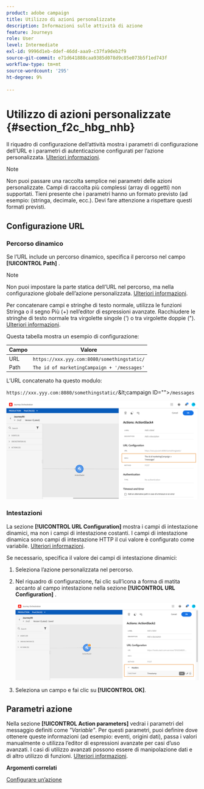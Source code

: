 ```yaml
---
product: adobe campaign
title: Utilizzo di azioni personalizzate
description: Informazioni sulle attività di azione
feature: Journeys
role: User
level: Intermediate
exl-id: 9996d1eb-ddef-46dd-aaa9-c37fa9deb2f9
source-git-commit: e71d641888caa9385d078d9c85e073b5f1ed743f
workflow-type: tm+mt
source-wordcount: '295'
ht-degree: 9%

---
```


# Utilizzo di azioni personalizzate {#section_f2c_hbg_nhb}

Il riquadro di configurazione dell’attività mostra i parametri di configurazione dell’URL e i parametri di autenticazione configurati per l’azione personalizzata. [Ulteriori informazioni](../action/about-custom-action-configuration.md).

>[!NOTE]
>
>Non puoi passare una raccolta semplice nei parametri delle azioni personalizzate. Campi di raccolta più complessi (array di oggetti) non supportati.  Tieni presente che i parametri hanno un formato previsto (ad esempio: (stringa, decimale, ecc.). Devi fare attenzione a rispettare questi formati previsti.

## Configurazione URL

### Percorso dinamico

Se l’URL include un percorso dinamico, specifica il percorso nel campo **[!UICONTROL Path]** .

>[!NOTE]
>
>Non puoi impostare la parte statica dell’URL nel percorso, ma nella configurazione globale dell’azione personalizzata. [Ulteriori informazioni](../action/about-custom-action-configuration.md).

Per concatenare campi e stringhe di testo normale, utilizza le funzioni Stringa o il segno Più (+) nell’editor di espressioni avanzate. Racchiudere le stringhe di testo normale tra virgolette singole (&#39;) o tra virgolette doppie (&quot;). [Ulteriori informazioni](../expression/expressionadvanced.md).

Questa tabella mostra un esempio di configurazione:

| Campo | Valore |
| --- | --- |
| URL | `https://xxx.yyy.com:8080/somethingstatic/` |
| Path | `The id of marketingCampaign + '/messages'` |

L’URL concatenato ha questo modulo:

`https://xxx.yyy.com:8080/somethingstatic/`\&lt;campaign ID=&quot;&quot;>`/messages`

![](../assets/journey-custom-action-url.png)

### Intestazioni

La sezione **[!UICONTROL URL Configuration]** mostra i campi di intestazione dinamici, ma non i campi di intestazione costanti. I campi di intestazione dinamica sono campi di intestazione HTTP il cui valore è configurato come variabile. [Ulteriori informazioni](../action/about-custom-action-configuration.md).

Se necessario, specifica il valore dei campi di intestazione dinamici:

1. Seleziona l’azione personalizzata nel percorso.
1. Nel riquadro di configurazione, fai clic sull’icona a forma di matita accanto al campo intestazione nella sezione **[!UICONTROL URL Configuration]** .

   ![](../assets/journey-dynamicheaderfield.png)

1. Seleziona un campo e fai clic su **[!UICONTROL OK]**.

## Parametri azione

Nella sezione **[!UICONTROL Action parameters]** vedrai i parametri del messaggio definiti come _&quot;Variable&quot;_. Per questi parametri, puoi definire dove ottenere queste informazioni (ad esempio: eventi, origini dati), passa i valori manualmente o utilizza l’editor di espressioni avanzate per casi d’uso avanzati. I casi di utilizzo avanzati possono essere di manipolazione dati e di altro utilizzo di funzioni. [Ulteriori informazioni](../expression/expressionadvanced.md).

**Argomenti correlati**

[Configurare un’azione](../action/about-custom-action-configuration.md)

